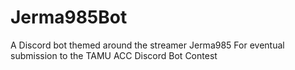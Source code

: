 # Jerma985Bot
A Discord bot themed around the streamer Jerma985
For eventual submission to the TAMU ACC Discord Bot Contest
